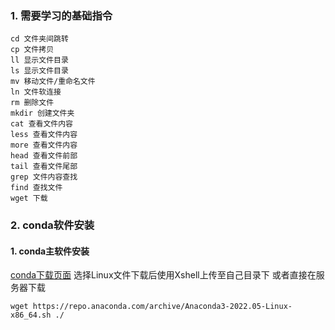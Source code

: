 ### 1. 需要学习的基础指令
    cd 文件夹间跳转
    cp 文件拷贝
    ll 显示文件目录
    ls 显示文件目录
    mv 移动文件/重命名文件
    ln 文件软连接
    rm 删除文件
    mkdir 创建文件夹
    cat 查看文件内容
    less 查看文件内容
    more 查看文件内容
    head 查看文件前部
    tail 查看文件尾部
    grep 文件内容查找
    find 查找文件
    wget 下载

### 2. conda软件安装
#### 1. conda主软件安装
[conda下载页面](https://www.anaconda.com/products/distribution)
选择Linux文件下载后使用Xshell上传至自己目录下
或者直接在服务器下载
```shell
wget https://repo.anaconda.com/archive/Anaconda3-2022.05-Linux-x86_64.sh ./
```

